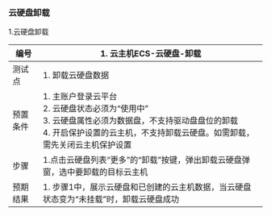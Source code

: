 ### 云硬盘卸载

1.云硬盘卸载

| 编号     | 1. 云主机ECS-云硬盘-卸载                                     |
| -------- | ------------------------------------------------------------ |
| 测试点   | 1. 卸载云硬盘数据                                            |
| 预置条件 | 1. 主账户登录云平台<br />2. 云硬盘状态必须为“使用中”<br/>3. 云硬盘属性必须为数据盘，不支持驱动盘盘位的卸载<br />4. 开启保护设置的云主机，不支持卸载云硬盘。如需卸载，需先关闭云主机保护设置 |
| 步骤     | 1.点击云硬盘列表“更多”的“卸载”按键，弹出卸载云硬盘弹窗，选中要卸载的目标云主机 |
| 预期结果 | 1. 步骤1中，展示云硬盘和已创建的云主机数据，当云硬盘状态变为“未挂载”时，卸载云硬盘成功 |
